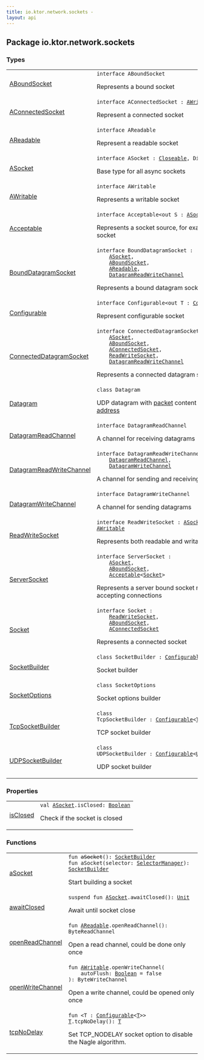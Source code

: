 ```yaml
---
title: io.ktor.network.sockets - 
layout: api
---
```




## Package io.ktor.network.sockets

### Types

<table class="api-docs-table">
<tbody>
<tr>
<td markdown="1">

<a href="-a-bound-socket/index.html">ABoundSocket</a>


</td>
<td markdown="1">
<div class="signature"><code><span class="keyword">interface </span><span class="identifier">ABoundSocket</span></code></div>

Represents a bound socket


</td>
</tr>
<tr>
<td markdown="1">

<a href="-a-connected-socket/index.html">AConnectedSocket</a>


</td>
<td markdown="1">
<div class="signature"><code><span class="keyword">interface </span><span class="identifier">AConnectedSocket</span>&nbsp;<span class="symbol">:</span>&nbsp;<a href="-a-writable/index.html"><span class="identifier">AWritable</span></a></code></div>

Represent a connected socket


</td>
</tr>
<tr>
<td markdown="1">

<a href="-a-readable/index.html">AReadable</a>


</td>
<td markdown="1">
<div class="signature"><code><span class="keyword">interface </span><span class="identifier">AReadable</span></code></div>

Represent a readable socket


</td>
</tr>
<tr>
<td markdown="1">

<a href="-a-socket/index.html">ASocket</a>


</td>
<td markdown="1">
<div class="signature"><code><span class="keyword">interface </span><span class="identifier">ASocket</span>&nbsp;<span class="symbol">:</span>&nbsp;<a href="http://docs.oracle.com/javase/6/docs/api/java/io/Closeable.html"><span class="identifier">Closeable</span></a><span class="symbol">, </span><span class="identifier">DisposableHandle</span></code></div>

Base type for all async sockets


</td>
</tr>
<tr>
<td markdown="1">

<a href="-a-writable/index.html">AWritable</a>


</td>
<td markdown="1">
<div class="signature"><code><span class="keyword">interface </span><span class="identifier">AWritable</span></code></div>

Represents a writable socket


</td>
</tr>
<tr>
<td markdown="1">

<a href="-acceptable/index.html">Acceptable</a>


</td>
<td markdown="1">
<div class="signature"><code><span class="keyword">interface </span><span class="identifier">Acceptable</span><span class="symbol">&lt;</span><span class="keyword">out</span>&nbsp;<span class="identifier">S</span>&nbsp;<span class="symbol">:</span>&nbsp;<a href="-a-socket/index.html"><span class="identifier">ASocket</span></a><span class="symbol">&gt;</span>&nbsp;<span class="symbol">:</span>&nbsp;<a href="-a-socket/index.html"><span class="identifier">ASocket</span></a></code></div>

Represents a socket source, for example server socket


</td>
</tr>
<tr>
<td markdown="1">

<a href="-bound-datagram-socket.html">BoundDatagramSocket</a>


</td>
<td markdown="1">
<div class="signature"><code><span class="keyword">interface </span><span class="identifier">BoundDatagramSocket</span>&nbsp;<span class="symbol">:</span>&nbsp;<br/>&nbsp;&nbsp;&nbsp;&nbsp;<a href="-a-socket/index.html"><span class="identifier">ASocket</span></a><span class="symbol">, </span><br/>&nbsp;&nbsp;&nbsp;&nbsp;<a href="-a-bound-socket/index.html"><span class="identifier">ABoundSocket</span></a><span class="symbol">, </span><br/>&nbsp;&nbsp;&nbsp;&nbsp;<a href="-a-readable/index.html"><span class="identifier">AReadable</span></a><span class="symbol">, </span><br/>&nbsp;&nbsp;&nbsp;&nbsp;<a href="-datagram-read-write-channel.html"><span class="identifier">DatagramReadWriteChannel</span></a></code></div>

Represents a bound datagram socket


</td>
</tr>
<tr>
<td markdown="1">

<a href="-configurable/index.html">Configurable</a>


</td>
<td markdown="1">
<div class="signature"><code><span class="keyword">interface </span><span class="identifier">Configurable</span><span class="symbol">&lt;</span><span class="keyword">out</span>&nbsp;<span class="identifier">T</span>&nbsp;<span class="symbol">:</span>&nbsp;<a href="-configurable/index.html"><span class="identifier">Configurable</span></a><span class="symbol">&lt;</span><a href="-configurable/index.html#T"><span class="identifier">T</span></a><span class="symbol">&gt;</span><span class="symbol">&gt;</span></code></div>

Represent configurable socket


</td>
</tr>
<tr>
<td markdown="1">

<a href="-connected-datagram-socket.html">ConnectedDatagramSocket</a>


</td>
<td markdown="1">
<div class="signature"><code><span class="keyword">interface </span><span class="identifier">ConnectedDatagramSocket</span>&nbsp;<span class="symbol">:</span>&nbsp;<br/>&nbsp;&nbsp;&nbsp;&nbsp;<a href="-a-socket/index.html"><span class="identifier">ASocket</span></a><span class="symbol">, </span><br/>&nbsp;&nbsp;&nbsp;&nbsp;<a href="-a-bound-socket/index.html"><span class="identifier">ABoundSocket</span></a><span class="symbol">, </span><br/>&nbsp;&nbsp;&nbsp;&nbsp;<a href="-a-connected-socket/index.html"><span class="identifier">AConnectedSocket</span></a><span class="symbol">, </span><br/>&nbsp;&nbsp;&nbsp;&nbsp;<a href="-read-write-socket.html"><span class="identifier">ReadWriteSocket</span></a><span class="symbol">, </span><br/>&nbsp;&nbsp;&nbsp;&nbsp;<a href="-datagram-read-write-channel.html"><span class="identifier">DatagramReadWriteChannel</span></a></code></div>

Represents a connected datagram socket.


</td>
</tr>
<tr>
<td markdown="1">

<a href="-datagram/index.html">Datagram</a>


</td>
<td markdown="1">
<div class="signature"><code><span class="keyword">class </span><span class="identifier">Datagram</span></code></div>

UDP datagram with <a href="-datagram/packet.html">packet</a> content targeted to <a href="-datagram/address.html">address</a>


</td>
</tr>
<tr>
<td markdown="1">

<a href="-datagram-read-channel/index.html">DatagramReadChannel</a>


</td>
<td markdown="1">
<div class="signature"><code><span class="keyword">interface </span><span class="identifier">DatagramReadChannel</span></code></div>

A channel for receiving datagrams


</td>
</tr>
<tr>
<td markdown="1">

<a href="-datagram-read-write-channel.html">DatagramReadWriteChannel</a>


</td>
<td markdown="1">
<div class="signature"><code><span class="keyword">interface </span><span class="identifier">DatagramReadWriteChannel</span>&nbsp;<span class="symbol">:</span>&nbsp;<br/>&nbsp;&nbsp;&nbsp;&nbsp;<a href="-datagram-read-channel/index.html"><span class="identifier">DatagramReadChannel</span></a><span class="symbol">, </span><br/>&nbsp;&nbsp;&nbsp;&nbsp;<a href="-datagram-write-channel/index.html"><span class="identifier">DatagramWriteChannel</span></a></code></div>

A channel for sending and receiving datagrams


</td>
</tr>
<tr>
<td markdown="1">

<a href="-datagram-write-channel/index.html">DatagramWriteChannel</a>


</td>
<td markdown="1">
<div class="signature"><code><span class="keyword">interface </span><span class="identifier">DatagramWriteChannel</span></code></div>

A channel for sending datagrams


</td>
</tr>
<tr>
<td markdown="1">

<a href="-read-write-socket.html">ReadWriteSocket</a>


</td>
<td markdown="1">
<div class="signature"><code><span class="keyword">interface </span><span class="identifier">ReadWriteSocket</span>&nbsp;<span class="symbol">:</span>&nbsp;<a href="-a-socket/index.html"><span class="identifier">ASocket</span></a><span class="symbol">, </span><a href="-a-readable/index.html"><span class="identifier">AReadable</span></a><span class="symbol">, </span><a href="-a-writable/index.html"><span class="identifier">AWritable</span></a></code></div>

Represents both readable and writable socket


</td>
</tr>
<tr>
<td markdown="1">

<a href="-server-socket.html">ServerSocket</a>


</td>
<td markdown="1">
<div class="signature"><code><span class="keyword">interface </span><span class="identifier">ServerSocket</span>&nbsp;<span class="symbol">:</span>&nbsp;<br/>&nbsp;&nbsp;&nbsp;&nbsp;<a href="-a-socket/index.html"><span class="identifier">ASocket</span></a><span class="symbol">, </span><br/>&nbsp;&nbsp;&nbsp;&nbsp;<a href="-a-bound-socket/index.html"><span class="identifier">ABoundSocket</span></a><span class="symbol">, </span><br/>&nbsp;&nbsp;&nbsp;&nbsp;<a href="-acceptable/index.html"><span class="identifier">Acceptable</span></a><span class="symbol">&lt;</span><a href="-socket.html"><span class="identifier">Socket</span></a><span class="symbol">&gt;</span></code></div>

Represents a server bound socket ready for accepting connections


</td>
</tr>
<tr>
<td markdown="1">

<a href="-socket.html">Socket</a>


</td>
<td markdown="1">
<div class="signature"><code><span class="keyword">interface </span><span class="identifier">Socket</span>&nbsp;<span class="symbol">:</span>&nbsp;<br/>&nbsp;&nbsp;&nbsp;&nbsp;<a href="-read-write-socket.html"><span class="identifier">ReadWriteSocket</span></a><span class="symbol">, </span><br/>&nbsp;&nbsp;&nbsp;&nbsp;<a href="-a-bound-socket/index.html"><span class="identifier">ABoundSocket</span></a><span class="symbol">, </span><br/>&nbsp;&nbsp;&nbsp;&nbsp;<a href="-a-connected-socket/index.html"><span class="identifier">AConnectedSocket</span></a></code></div>

Represents a connected socket


</td>
</tr>
<tr>
<td markdown="1">

<a href="-socket-builder/index.html">SocketBuilder</a>


</td>
<td markdown="1">
<div class="signature"><code><span class="keyword">class </span><span class="identifier">SocketBuilder</span>&nbsp;<span class="symbol">:</span>&nbsp;<a href="-configurable/index.html"><span class="identifier">Configurable</span></a><span class="symbol">&lt;</span><a href="-socket-builder/index.html"><span class="identifier">SocketBuilder</span></a><span class="symbol">&gt;</span></code></div>

Socket builder


</td>
</tr>
<tr>
<td markdown="1">

<a href="-socket-options/index.html">SocketOptions</a>


</td>
<td markdown="1">
<div class="signature"><code><span class="keyword">class </span><span class="identifier">SocketOptions</span></code></div>

Socket options builder


</td>
</tr>
<tr>
<td markdown="1">

<a href="-tcp-socket-builder/index.html">TcpSocketBuilder</a>


</td>
<td markdown="1">
<div class="signature"><code><span class="keyword">class </span><span class="identifier">TcpSocketBuilder</span>&nbsp;<span class="symbol">:</span>&nbsp;<a href="-configurable/index.html"><span class="identifier">Configurable</span></a><span class="symbol">&lt;</span><a href="-tcp-socket-builder/index.html"><span class="identifier">TcpSocketBuilder</span></a><span class="symbol">&gt;</span></code></div>

TCP socket builder


</td>
</tr>
<tr>
<td markdown="1">

<a href="-u-d-p-socket-builder/index.html">UDPSocketBuilder</a>


</td>
<td markdown="1">
<div class="signature"><code><span class="keyword">class </span><span class="identifier">UDPSocketBuilder</span>&nbsp;<span class="symbol">:</span>&nbsp;<a href="-configurable/index.html"><span class="identifier">Configurable</span></a><span class="symbol">&lt;</span><a href="-u-d-p-socket-builder/index.html"><span class="identifier">UDPSocketBuilder</span></a><span class="symbol">&gt;</span></code></div>

UDP socket builder


</td>
</tr>
</tbody>
</table>

### Properties

<table class="api-docs-table">
<tbody>
<tr>
<td markdown="1">

<a href="is-closed.html">isClosed</a>


</td>
<td markdown="1">
<div class="signature"><code><span class="keyword">val </span><a href="-a-socket/index.html"><span class="identifier">ASocket</span></a><span class="symbol">.</span><span class="identifier">isClosed</span><span class="symbol">: </span><a href="https://kotlinlang.org/api/latest/jvm/stdlib/kotlin/-boolean/index.html"><span class="identifier">Boolean</span></a></code></div>

Check if the socket is closed


</td>
</tr>
</tbody>
</table>

### Functions

<table class="api-docs-table">
<tbody>
<tr>
<td markdown="1">

<a href="a-socket.html">aSocket</a>


</td>
<td markdown="1">
<div class="signature"><code><span class="keyword">fun </span><s><span class="identifier">aSocket</span></s><span class="symbol">(</span><span class="symbol">)</span><span class="symbol">: </span><a href="-socket-builder/index.html"><span class="identifier">SocketBuilder</span></a></code></div>
<div class="signature"><code><span class="keyword">fun </span><span class="identifier">aSocket</span><span class="symbol">(</span><span class="parameterName" id="io.ktor.network.sockets$aSocket(io.ktor.network.selector.SelectorManager)/selector">selector</span><span class="symbol">:</span>&nbsp;<a href="../io.ktor.network.selector/-selector-manager/index.html"><span class="identifier">SelectorManager</span></a><span class="symbol">)</span><span class="symbol">: </span><a href="-socket-builder/index.html"><span class="identifier">SocketBuilder</span></a></code></div>

Start building a socket


</td>
</tr>
<tr>
<td markdown="1">

<a href="await-closed.html">awaitClosed</a>


</td>
<td markdown="1">
<div class="signature"><code><span class="keyword">suspend</span> <span class="keyword">fun </span><a href="-a-socket/index.html"><span class="identifier">ASocket</span></a><span class="symbol">.</span><span class="identifier">awaitClosed</span><span class="symbol">(</span><span class="symbol">)</span><span class="symbol">: </span><a href="https://kotlinlang.org/api/latest/jvm/stdlib/kotlin/-unit/index.html"><span class="identifier">Unit</span></a></code></div>

Await until socket close


</td>
</tr>
<tr>
<td markdown="1">

<a href="open-read-channel.html">openReadChannel</a>


</td>
<td markdown="1">
<div class="signature"><code><span class="keyword">fun </span><a href="-a-readable/index.html"><span class="identifier">AReadable</span></a><span class="symbol">.</span><span class="identifier">openReadChannel</span><span class="symbol">(</span><span class="symbol">)</span><span class="symbol">: </span><span class="identifier">ByteReadChannel</span></code></div>

Open a read channel, could be done only once


</td>
</tr>
<tr>
<td markdown="1">

<a href="open-write-channel.html">openWriteChannel</a>


</td>
<td markdown="1">
<div class="signature"><code><span class="keyword">fun </span><a href="-a-writable/index.html"><span class="identifier">AWritable</span></a><span class="symbol">.</span><span class="identifier">openWriteChannel</span><span class="symbol">(</span><br/>&nbsp;&nbsp;&nbsp;&nbsp;<span class="parameterName" id="io.ktor.network.sockets$openWriteChannel(io.ktor.network.sockets.AWritable, kotlin.Boolean)/autoFlush">autoFlush</span><span class="symbol">:</span>&nbsp;<a href="https://kotlinlang.org/api/latest/jvm/stdlib/kotlin/-boolean/index.html"><span class="identifier">Boolean</span></a>&nbsp;<span class="symbol">=</span>&nbsp;false<br/><span class="symbol">)</span><span class="symbol">: </span><span class="identifier">ByteWriteChannel</span></code></div>

Open a write channel, could be opened only once


</td>
</tr>
<tr>
<td markdown="1">

<a href="tcp-no-delay.html">tcpNoDelay</a>


</td>
<td markdown="1">
<div class="signature"><code><span class="keyword">fun </span><span class="symbol">&lt;</span><span class="identifier">T</span>&nbsp;<span class="symbol">:</span>&nbsp;<a href="-configurable/index.html"><span class="identifier">Configurable</span></a><span class="symbol">&lt;</span><a href="tcp-no-delay.html#T"><span class="identifier">T</span></a><span class="symbol">&gt;</span><span class="symbol">&gt;</span> <a href="tcp-no-delay.html#T"><span class="identifier">T</span></a><span class="symbol">.</span><span class="identifier">tcpNoDelay</span><span class="symbol">(</span><span class="symbol">)</span><span class="symbol">: </span><a href="tcp-no-delay.html#T"><span class="identifier">T</span></a></code></div>

Set TCP_NODELAY socket option to disable the Nagle algorithm.


</td>
</tr>
</tbody>
</table>
